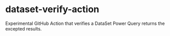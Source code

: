 # dataset-verify-action
Experimental GitHub Action that verifies a DataSet Power Query returns the excepted results.
